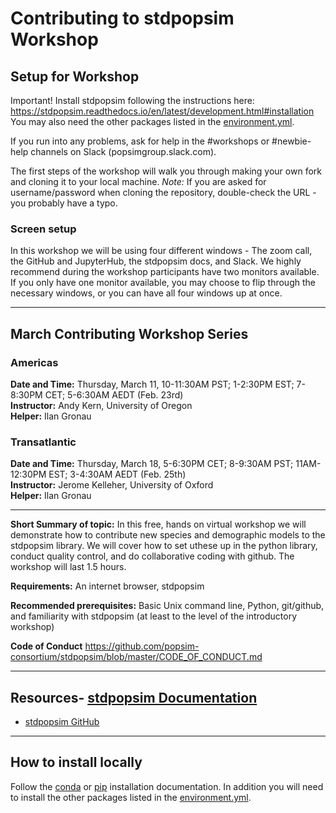 # Contributing to stdpopsim Workshop

## Setup for Workshop

Important!
Install stdpopsim following the instructions here:
https://stdpopsim.readthedocs.io/en/latest/development.html#installation
You may also need the other packages listed in the [environment.yml](https://github.com/popsim-consortium/workshops/blob/main/environment.yml).

If you run into any problems, ask for help in the #workshops or #newbie-help channels on Slack (popsimgroup.slack.com).

The first steps of the workshop will walk you through making your own fork and cloning it to your local machine.
*Note:* If you are asked for username/password when cloning the repository,
double-check the URL - you probably have a typo.


### Screen setup

In this workshop we will be using four different windows - 
The zoom call, the GitHub and JupyterHub, the stdpopsim docs, and Slack.
We highly recommend during the workshop participants have two monitors available. 
If you only have one monitor available, you may choose to flip through the necessary windows,
or you can have all four windows up at once. 

-------------------------
## March Contributing Workshop Series

### Americas
**Date and Time:** Thursday, March 11, 10-11:30AM PST; 1-2:30PM EST; 7-8:30PM CET; 5-6:30AM AEDT (Feb. 23rd)  
**Instructor:** Andy Kern, University of Oregon  
**Helper:** Ilan Gronau

### Transatlantic
**Date and Time:** Thursday, March 18, 5-6:30PM CET; 8-9:30AM PST; 11AM-12:30PM EST; 3-4:30AM AEDT (Feb. 25th)  
**Instructor:** Jerome Kelleher, University of Oxford  
**Helper:** Ilan Gronau

-------------------------
**Short Summary of topic:** In this free, hands on virtual workshop we will demonstrate how to contribute new species and demographic models to the stdpopsim library. We will cover how to set uthese up in the python library, conduct quality control, and do collaborative coding with github. The workshop will last 1.5 hours.

**Requirements:** An internet browser, stdpopsim

**Recommended prerequisites:** Basic Unix command line, Python, git/github, and familiarity with stdpopsim (at least to the level of the introductory workshop)

**Code of Conduct**
https://github.com/popsim-consortium/stdpopsim/blob/master/CODE_OF_CONDUCT.md

--------------------------
## Resources- [stdpopsim Documentation](https://stdpopsim.readthedocs.io/en/stable/index.html)
- [stdpopsim GitHub](https://github.com/popsim-consortium/stdpopsim)

--------------------------
## How to install locally
Follow the [conda](https://stdpopsim.readthedocs.io/en/stable/installation.html#conda) or [pip](https://stdpopsim.readthedocs.io/en/stable/installation.html#pip) installation documentation.
In addition you will need to install the other packages listed in the [environment.yml](https://github.com/popsim-consortium/workshops/blob/main/environment.yml).
